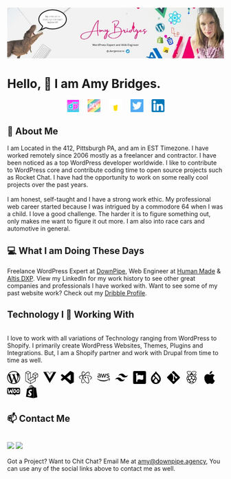 [![Amy Bridges LinkedIn](assets/images/header.jpg "Amy Bridges LinkedIn")](https://linkedin.com/in/ubergeekzone/)

# Hello, &#128075; I am Amy Bridges.
<div align="center">
<a href="https://downpipe.agency" target="_blank"><img src="assets/images/downpipe-icon.png" width="30"></a> &nbsp; &nbsp;
<a href="https://dev.to/ubergeekzone" target="_blank"><img src="assets/images/dev-rainbow.png" width="30"></a> &nbsp; &nbsp;
<a href="https://www.buymeacoffee.com/ubergeekzone" target="_blank"><img src="assets/images/buymeacoffee.png" width="30"></a> &nbsp; &nbsp;
<a href="https://twitter.com/ubergeekzone" target="_blank"><img src="assets/images/124021.png" width="30"></a> &nbsp; &nbsp;
<a href="https://linkedin.com/in/ubergeekzone" target="_blank"><img src="assets/images/174857.png" width="30"></a>
</div>

## &#128103; About Me

I am Located in the 412, Pittsburgh PA, and am in EST Timezone. I have worked remotely since 2006 mostly as a freelancer and contractor. I have been noticed as a top WordPress developer worldwide. I like to contribute to WordPress core and contribute coding time to open source projects such as Rocket Chat. I have had the opportunity to work on some really cool projects over the past years.
<br><br>
I am honest, self-taught and I have a strong work ethic. My professional web career started because I was intrigued by a commodore 64 when I was a child. I love a good challenge. The harder it is to figure something out, only makes me want to figure it out more. I am also into race cars and automotive in general.

## &#128187; What I am Doing These Days
Freelance WordPress Expert at <a href="https://downpipe.agency" target="_blank">DownPipe</a>, Web Engineer at <a href="https://humanmade.com/" target="_blank">Human Made</a> & <a href="https://www.altis-dxp.com/" target="_blank">Altis DXP</a>. View my LinkedIn for my work history to see other great companies and professionals I have worked with. Want to see some of my past website work? Check out my <a href="https://dribbble.com/ubergeekzone" target="_blank">Dribble Profile</a>.

## Technology I &#x1f49f; Working With
<Br>
I love to work with all variations of Technology ranging from WordPress to Shopify. I primarily create WordPress Websites, Themes, Plugins and Integrations. But, I am a Shopify partner and work with Drupal from time to time as well.
<br><Br>
<svg role="img" viewBox="0 0 24 24" width="30" xmlns="http://www.w3.org/2000/svg"><title>WordPress</title><path d="M21.469 6.825c.84 1.537 1.318 3.3 1.318 5.175 0 3.979-2.156 7.456-5.363 9.325l3.295-9.527c.615-1.54.82-2.771.82-3.864 0-.405-.026-.78-.07-1.11m-7.981.105c.647-.03 1.232-.105 1.232-.105.582-.075.514-.93-.067-.899 0 0-1.755.135-2.88.135-1.064 0-2.85-.15-2.85-.15-.585-.03-.661.855-.075.885 0 0 .54.061 1.125.09l1.68 4.605-2.37 7.08L5.354 6.9c.649-.03 1.234-.1 1.234-.1.585-.075.516-.93-.065-.896 0 0-1.746.138-2.874.138-.2 0-.438-.008-.69-.015C4.911 3.15 8.235 1.215 12 1.215c2.809 0 5.365 1.072 7.286 2.833-.046-.003-.091-.009-.141-.009-1.06 0-1.812.923-1.812 1.914 0 .89.513 1.643 1.06 2.531.411.72.89 1.643.89 2.977 0 .915-.354 1.994-.821 3.479l-1.075 3.585-3.9-11.61.001.014zM12 22.784c-1.059 0-2.081-.153-3.048-.437l3.237-9.406 3.315 9.087c.024.053.05.101.078.149-1.12.393-2.325.609-3.582.609M1.211 12c0-1.564.336-3.05.935-4.39L7.29 21.709C3.694 19.96 1.212 16.271 1.211 12M12 0C5.385 0 0 5.385 0 12s5.385 12 12 12 12-5.385 12-12S18.615 0 12 0"/></svg> &nbsp; <svg role="img" viewBox="0 0 24 24" width="30" xmlns="http://www.w3.org/2000/svg"><title>Laravel</title><path d="M23.642 5.43a.364.364 0 01.014.1v5.149c0 .135-.073.26-.189.326l-4.323 2.49v4.934a.378.378 0 01-.188.326L9.93 23.949a.316.316 0 01-.066.027c-.008.002-.016.008-.024.01a.348.348 0 01-.192 0c-.011-.002-.02-.008-.03-.012-.02-.008-.042-.014-.062-.025L.533 18.755a.376.376 0 01-.189-.326V2.974c0-.033.005-.066.014-.098.003-.012.01-.02.014-.032a.369.369 0 01.023-.058c.004-.013.015-.022.023-.033l.033-.045c.012-.01.025-.018.037-.027.014-.012.027-.024.041-.034H.53L5.043.05a.375.375 0 01.375 0L9.93 2.647h.002c.015.01.027.021.04.033l.038.027c.013.014.02.03.033.045.008.011.02.021.025.033.01.02.017.038.024.058.003.011.01.021.013.032.01.031.014.064.014.098v9.652l3.76-2.164V5.527c0-.033.004-.066.013-.098.003-.01.01-.02.013-.032a.487.487 0 01.024-.059c.007-.012.018-.02.025-.033.012-.015.021-.03.033-.043.012-.012.025-.02.037-.028.014-.01.026-.023.041-.032h.001l4.513-2.598a.375.375 0 01.375 0l4.513 2.598c.016.01.027.021.042.031.012.01.025.018.036.028.013.014.022.03.034.044.008.012.019.021.024.033.011.02.018.04.024.06.006.01.012.021.015.032zm-.74 5.032V6.179l-1.578.908-2.182 1.256v4.283zm-4.51 7.75v-4.287l-2.147 1.225-6.126 3.498v4.325zM1.093 3.624v14.588l8.273 4.761v-4.325l-4.322-2.445-.002-.003H5.04c-.014-.01-.025-.021-.04-.031-.011-.01-.024-.018-.035-.027l-.001-.002c-.013-.012-.021-.025-.031-.04-.01-.011-.021-.022-.028-.036h-.002c-.008-.014-.013-.031-.02-.047-.006-.016-.014-.027-.018-.043a.49.49 0 01-.008-.057c-.002-.014-.006-.027-.006-.041V5.789l-2.18-1.257zM5.23.81L1.47 2.974l3.76 2.164 3.758-2.164zm1.956 13.505l2.182-1.256V3.624l-1.58.91-2.182 1.255v9.435zm11.581-10.95l-3.76 2.163 3.76 2.163 3.759-2.164zm-.376 4.978L16.21 7.087 14.63 6.18v4.283l2.182 1.256 1.58.908zm-8.65 9.654l5.514-3.148 2.756-1.572-3.757-2.163-4.323 2.489-3.941 2.27z"/></svg> &nbsp; <svg width="30" role="img" viewBox="0 0 24 24" xmlns="http://www.w3.org/2000/svg"><title>Vue.js</title><path d="M24,1.61H14.06L12,5.16,9.94,1.61H0L12,22.39ZM12,14.08,5.16,2.23H9.59L12,6.41l2.41-4.18h4.43Z"/></svg> &nbsp; <svg role="img" width="30" viewBox="0 0 24 24" xmlns="http://www.w3.org/2000/svg"><title>Visual Studio Code</title><path d="M23.15 2.587L18.21.21a1.494 1.494 0 0 0-1.705.29l-9.46 8.63-4.12-3.128a.999.999 0 0 0-1.276.057L.327 7.261A1 1 0 0 0 .326 8.74L3.899 12 .326 15.26a1 1 0 0 0 .001 1.479L1.65 17.94a.999.999 0 0 0 1.276.057l4.12-3.128 9.46 8.63a1.492 1.492 0 0 0 1.704.29l4.942-2.377A1.5 1.5 0 0 0 24 20.06V3.939a1.5 1.5 0 0 0-.85-1.352zm-5.146 14.861L10.826 12l7.178-5.448v10.896z"/></svg> &nbsp; <svg role="img" width="30" viewBox="0 0 24 24" xmlns="http://www.w3.org/2000/svg"><title>Atom</title><path d="M20.489 9.025c-2.183-.93-5.116-1.53-8.25-1.695-.5-.03-.987-.04-1.45-.04 2.318-2.83 4.802-4.73 6.437-4.79.322-.013.595.055.813.196.706.458.905 1.768.545 3.59-.04.25.12.493.36.54.25.05.49-.11.54-.36.45-2.28.12-3.846-.94-4.538-.38-.248-.84-.365-1.35-.346-2.05.077-4.94 2.3-7.59 5.72-1.154.035-2.24.13-3.232.287-.646-2.897-.39-4.977.594-5.477.138-.073.285-.11.457-.124.697-.054 1.66.395 2.71 1.27.194.16.486.14.646-.06a.458.458 0 00-.06-.645C9.459 1.51 8.297 1 7.347 1.07a2.244 2.244 0 00-.803.22c-1.19.607-1.67 2.327-1.37 4.838.07.52.16 1.062.29 1.62-3.281.656-5.371 1.97-5.461 3.624-.06 1.17.865 2.284 2.68 3.222a.46.46 0 10.42-.816C1.653 13.031.873 12.19.92 11.42c.05-1.08 1.772-2.19 4.76-2.78.27.994.62 2.032 1.05 3.09-1.018 1.888-1.756 3.747-2.137 5.4-.56 2.465-.26 4.22.86 4.948.36.234.78.35 1.247.35.935 0 2.067-.46 3.347-1.372a.458.458 0 10-.53-.746c-1.544 1.103-2.844 1.472-3.562 1.003-.76-.495-.926-1.943-.46-3.976.32-1.386.907-2.93 1.708-4.52.2.438.41.876.63 1.313 1.425 2.796 3.17 5.227 4.91 6.845 1.386 1.29 2.674 1.963 3.735 1.963.35 0 .68-.075.976-.223 1.145-.585 1.64-2.21 1.398-4.575-.224-2.213-1.06-4.91-2.354-7.6a.46.46 0 00-.83.396c2.69 5.602 2.88 10.19 1.37 10.96-1.59.813-5.424-2.355-8.39-8.18-.34-.655-.637-1.3-.9-1.93.34-.608.7-1.22 1.095-1.83.395-.604.806-1.188 1.224-1.745h.394c.54 0 1.126.01 1.734.048 6.53.343 10.975 2.56 10.884 4.334-.04.765-.924 1.538-2.425 2.12a.464.464 0 00-.26.596.455.455 0 00.593.262c1.905-.74 2.95-1.756 3.01-2.93.07-1.33-1.17-2.61-3.5-3.6v-.01zM8.073 9.45c-.27.415-.52.827-.764 1.244a23.66 23.66 0 01-.723-2.215c.713-.11 1.485-.19 2.31-.24-.28.39-.554.794-.82 1.21v-.01zm3.925 1.175a1.375 1.375 0 100 2.75 1.375 1.375 0 100-2.75z"/></svg> &nbsp; <svg role="img" width="30" viewBox="0 0 24 24" xmlns="http://www.w3.org/2000/svg"><title>Amazon AWS</title><path d="M6.763 10.036c0 .296.032.535.088.71.064.176.144.368.256.576.04.063.056.127.056.183 0 .08-.048.16-.152.24l-.503.335a.383.383 0 0 1-.208.072c-.08 0-.16-.04-.239-.112a2.47 2.47 0 0 1-.287-.375 6.18 6.18 0 0 1-.248-.471c-.622.734-1.405 1.101-2.347 1.101-.67 0-1.205-.191-1.596-.574-.391-.384-.59-.894-.59-1.533 0-.678.239-1.23.726-1.644.487-.415 1.133-.623 1.955-.623.272 0 .551.024.846.064.296.04.6.104.918.176v-.583c0-.607-.127-1.03-.375-1.277-.255-.248-.686-.367-1.3-.367-.28 0-.568.031-.863.103-.295.072-.583.16-.862.272a2.287 2.287 0 0 1-.28.104.488.488 0 0 1-.127.023c-.112 0-.168-.08-.168-.247v-.391c0-.128.016-.224.056-.28a.597.597 0 0 1 .224-.167c.279-.144.614-.264 1.005-.36a4.84 4.84 0 0 1 1.246-.151c.95 0 1.644.216 2.091.647.439.43.662 1.085.662 1.963v2.586zm-3.24 1.214c.263 0 .534-.048.822-.144.287-.096.543-.271.758-.51.128-.152.224-.32.272-.512.047-.191.08-.423.08-.694v-.335a6.66 6.66 0 0 0-.735-.136 6.02 6.02 0 0 0-.75-.048c-.535 0-.926.104-1.19.32-.263.215-.39.518-.39.917 0 .375.095.655.295.846.191.2.47.296.838.296zm6.41.862c-.144 0-.24-.024-.304-.08-.064-.048-.12-.16-.168-.311L7.586 5.55a1.398 1.398 0 0 1-.072-.32c0-.128.064-.2.191-.2h.783c.151 0 .255.025.31.08.065.048.113.16.16.312l1.342 5.284 1.245-5.284c.04-.16.088-.264.151-.312a.549.549 0 0 1 .32-.08h.638c.152 0 .256.025.32.08.063.048.12.16.151.312l1.261 5.348 1.381-5.348c.048-.16.104-.264.16-.312a.52.52 0 0 1 .311-.08h.743c.127 0 .2.065.2.2 0 .04-.009.08-.017.128a1.137 1.137 0 0 1-.056.2l-1.923 6.17c-.048.16-.104.263-.168.311a.51.51 0 0 1-.303.08h-.687c-.151 0-.255-.024-.32-.08-.063-.056-.119-.16-.15-.32l-1.238-5.148-1.23 5.14c-.04.16-.087.264-.15.32-.065.056-.177.08-.32.08zm10.256.215c-.415 0-.83-.048-1.229-.143-.399-.096-.71-.2-.918-.32-.128-.071-.215-.151-.247-.223a.563.563 0 0 1-.048-.224v-.407c0-.167.064-.247.183-.247.048 0 .096.008.144.024.048.016.12.048.2.08.271.12.566.215.878.279.319.064.63.096.95.096.502 0 .894-.088 1.165-.264a.86.86 0 0 0 .415-.758.777.777 0 0 0-.215-.559c-.144-.151-.416-.287-.807-.415l-1.157-.36c-.583-.183-1.014-.454-1.277-.813a1.902 1.902 0 0 1-.4-1.158c0-.335.073-.63.216-.886.144-.255.335-.479.575-.654.24-.184.51-.32.83-.415.32-.096.655-.136 1.006-.136.175 0 .359.008.535.032.183.024.35.056.518.088.16.04.312.08.455.127.144.048.256.096.336.144a.69.69 0 0 1 .24.2.43.43 0 0 1 .071.263v.375c0 .168-.064.256-.184.256a.83.83 0 0 1-.303-.096 3.652 3.652 0 0 0-1.532-.311c-.455 0-.815.071-1.062.223-.248.152-.375.383-.375.71 0 .224.08.416.24.567.159.152.454.304.877.44l1.134.358c.574.184.99.44 1.237.767.247.327.367.702.367 1.117 0 .343-.072.655-.207.926-.144.272-.336.511-.583.703-.248.2-.543.343-.886.447-.36.111-.734.167-1.142.167zM21.698 16.207c-2.626 1.94-6.442 2.969-9.722 2.969-4.598 0-8.74-1.7-11.87-4.526-.247-.223-.024-.527.272-.351 3.384 1.963 7.559 3.153 11.877 3.153 2.914 0 6.114-.607 9.06-1.852.439-.2.814.287.383.607zM22.792 14.961c-.336-.43-2.22-.207-3.074-.103-.255.032-.295-.192-.063-.36 1.5-1.053 3.967-.75 4.254-.399.287.36-.08 2.826-1.485 4.007-.215.184-.423.088-.327-.151.32-.79 1.03-2.57.695-2.994z"/></svg> &nbsp; <svg role="img" width="30" viewBox="0 0 24 24" xmlns="http://www.w3.org/2000/svg"><title>Tailwind CSS</title><path d="M12.001,4.8c-3.2,0-5.2,1.6-6,4.8c1.2-1.6,2.6-2.2,4.2-1.8c0.913,0.228,1.565,0.89,2.288,1.624 C13.666,10.618,15.027,12,18.001,12c3.2,0,5.2-1.6,6-4.8c-1.2,1.6-2.6,2.2-4.2,1.8c-0.913-0.228-1.565-0.89-2.288-1.624 C16.337,6.182,14.976,4.8,12.001,4.8z M6.001,12c-3.2,0-5.2,1.6-6,4.8c1.2-1.6,2.6-2.2,4.2-1.8c0.913,0.228,1.565,0.89,2.288,1.624 c1.177,1.194,2.538,2.576,5.512,2.576c3.2,0,5.2-1.6,6-4.8c-1.2,1.6-2.6,2.2-4.2,1.8c-0.913-0.228-1.565-0.89-2.288-1.624 C10.337,13.382,8.976,12,6.001,12z"/></svg> &nbsp; <svg width="30" role="img" viewBox="0 0 24 24" xmlns="http://www.w3.org/2000/svg"><title>Font Awesome</title><path d="M2.571 0A2.572 2.572 0 000 2.571V21.43A2.572 2.572 0 002.571 24H21.43A2.572 2.572 0 0024 21.429V2.57A2.572 2.572 0 0021.429 0zm4.324 4c.993 0 1.793.8 1.793 1.791A1.7 1.7 0 017.984 7.2v.993c.128-.043 1.836-.897 3.584-.897 2.04 0 3.053.865 3.968.865 1.217 0 2.56-.865 2.88-.865.257 0 .48.192.48.416v7.521c0 .224-.191.32-.415.416-.896.384-1.857.736-2.88.736-1.44 0-2.113-.896-3.841-.896-1.248 0-2.56.448-3.616.929-.064.032-.129.032-.193.064v2.432c0 .669-.503 1.088-1.056 1.088a1.08 1.08 0 01-1.088-1.088V7.199a1.789 1.789 0 01-.704-1.408C5.103 4.8 5.903 4 6.895 4Z"/></svg> &nbsp;<svg role="img" width="30" viewBox="0 0 24 24" xmlns="http://www.w3.org/2000/svg"><title>Drupal</title><path d="M15.78 5.113C14.09 3.425 12.48 1.815 11.998 0c-.48 1.815-2.09 3.425-3.778 5.113-2.534 2.53-5.405 5.4-5.405 9.702a9.184 9.185 0 1018.368 0c0-4.303-2.871-7.171-5.405-9.702M6.72 16.954c-.563-.019-2.64-3.6 1.215-7.416l2.55 2.788a.218.218 0 01-.016.325c-.61.625-3.204 3.227-3.527 4.126-.066.186-.164.18-.222.177M12 21.677a3.158 3.158 0 01-3.158-3.159 3.291 3.291 0 01.787-2.087c.57-.696 2.37-2.655 2.37-2.655s1.774 1.988 2.367 2.649a3.09 3.09 0 01.792 2.093A3.158 3.158 0 0112 21.677m6.046-5.123c-.068.15-.223.398-.431.405-.371.014-.411-.177-.686-.583-.604-.892-5.864-6.39-6.848-7.455-.866-.935-.122-1.595.223-1.94C10.736 6.547 12 5.285 12 5.285s3.766 3.574 5.336 6.016c1.57 2.443 1.029 4.556.71 5.253"/></svg> &nbsp; <svg role="img" width="30" viewBox="0 0 24 24" xmlns="http://www.w3.org/2000/svg"><title>Git</title><path d="M23.546 10.93L13.067.452c-.604-.603-1.582-.603-2.188 0L8.708 2.627l2.76 2.76c.645-.215 1.379-.07 1.889.441.516.515.658 1.258.438 1.9l2.658 2.66c.645-.223 1.387-.078 1.9.435.721.72.721 1.884 0 2.604-.719.719-1.881.719-2.6 0-.539-.541-.674-1.337-.404-1.996L12.86 8.955v6.525c.176.086.342.203.488.348.713.721.713 1.883 0 2.6-.719.721-1.889.721-2.609 0-.719-.719-.719-1.879 0-2.598.182-.18.387-.316.605-.406V8.835c-.217-.091-.424-.222-.6-.401-.545-.545-.676-1.342-.396-2.009L7.636 3.7.45 10.881c-.6.605-.6 1.584 0 2.189l10.48 10.477c.604.604 1.582.604 2.186 0l10.43-10.43c.605-.603.605-1.582 0-2.187"/></svg> &nbsp; <svg role="img" width="30" viewBox="0 0 24 24" xmlns="http://www.w3.org/2000/svg"><title>Raspberry Pi</title><path d="m19.8955 10.8961-.1726-.3028c.0068-2.1746-1.0022-3.061-2.1788-3.7348.356-.0938.7237-.1711.8245-.6182.6118-.1566.7397-.4398.8011-.7398.16-.1066.6955-.4061.6394-.9211.2998-.2069.4669-.4725.3819-.8487.3222-.3515.407-.6419.2702-.9096.3868-.4805.2152-.7295.05-.9817.2897-.5254.0341-1.0887-.7758-.9944-.3221-.4733-1.0244-.3659-1.133-.3637-.1215-.1519-.2819-.2821-.7755-.219-.3197-.2851-.6771-.2364-1.0458-.0964-.4378-.3403-.7275-.0675-1.0584.0356-.53-.1706-.6513.0631-.9117.1583-.5781-.1203-.7538.1416-1.0309.4182l-.3224-.0063c-.8719.5061-1.305 1.5366-1.4585 2.0664-.1536-.5299-.5858-1.5604-1.4575-2.0664l-.3223.0063C9.942.5014 9.7663.2394 9.1883.3597 8.9279.2646 8.807.0309 8.2766.2015c-.2172-.0677-.417-.2084-.6522-.2012l.0004.0002C7.5017.0041 7.369.049 7.2185.166c-.3688-.1401-.7262-.1887-1.0459.0964-.4936-.0631-.654.0671-.7756.219C5.2887.4791 4.5862.3717 4.264.845c-.8096-.0943-1.0655.4691-.7756.9944-.1653.2521-.3366.5013.05.9819-.1367.2677-.0519.5581.2703.9096-.085.3763.0822.6418.3819.8487-.0561.515.4795.8144.6394.9211.0614.3001.1894.5832.8011.7398.1008.4472.4685.5244.8245.6183-1.1766.6737-2.1856 1.56-2.1788 3.7348l-.1724.3028c-1.3491.8082-2.5629 3.4056-.6648 5.5167.124.6609.3319 1.1355.5171 1.6609.2769 2.117 2.0841 3.1082 2.5608 3.2255.6984.524 1.4423 1.0212 2.449 1.3696.949.964 1.977 1.3314 3.0107 1.3308.0152 0 .0306.0002.0457 0 1.0337.0006 2.0618-.3668 3.0107-1.3308 1.0067-.3483 1.7506-.8456 2.4491-1.3696.4766-.1173 2.2838-1.1085 2.5607-3.2255.1851-.5253.3931-1 .517-1.6609 1.8981-2.1113.6843-4.7089-.6649-5.517zm-1.0386-.3715c-.0704.8759-4.6354-3.0504-3.8472-3.1808 2.1391-.3558 3.9191.896 3.8472 3.1808zm-2.0155 4.3649c-1.1481.7409-2.8025.2626-3.6953-1.0681-.8928-1.3306-.6858-3.0101.4623-3.7509 1.1481-.7409 2.8025-.2627 3.6953 1.068.8927 1.3307.6858 3.0101-.4623 3.751zM13.6591 1.3721c.0396.1967.0843.321.1354.3577.2537-.272.4611-.5506.7878-.8123.0011.1537-.0776.3205.1169.4425.1752-.2356.4119-.4459.7263-.6244-.1514.2611-.026.3404.0554.4486.24-.2059.4681-.4144.9109-.5759-.121.1474-.2902.2914-.1108.4607.2473-.1544.496-.3086 1.0833-.4183-.1323.1475-.4059.295-.2401.4426.3104-.1186.6539-.2047 1.034-.2546-.182.1496-.3337.2963-.1846.4122.3323-.1022.7899-.2398 1.2372-.1212l-.2832.2849c-.0314.0382.6623.0297 1.1202.0364-.167.2321-.3375.4562-.437.8548.0454.0459.2723.0204.4862 0-.2194.4618-.6004.5783-.6893.776.134.1015.32.075.5232.006-.158.3254-.4892.5484-.7509.8123.0662.047.1818.075.4555.0425-.2418.257-.5339.492-.8802.7032.0614.0708.2722.0681.4678.0727-.3136.3069-.7173.466-1.0955.6668.1885.1288.3234.0988.4678.097-.2676.2198-.7225.3342-1.1448.4668.0803.1249.1607.1589.3324.194-.447.2473-1.0873.1343-1.2679.2607.0435.1243.1665.2053.3139.2728-.7197.0418-2.6879-.0262-3.0652-1.5156.7367-.8094 2.0813-1.7593 4.394-2.934-1.7994.6022-3.4229 1.405-4.7817 2.5096-1.5978-.7436-.4965-2.6197.283-3.3645zm-1.6126 5.3718c1.1329-.0123 2.5356.8325 2.53 1.6286-.005.7027-.9851 1.2715-2.5213 1.2607-1.5043-.0177-2.5172-.7148-2.5137-1.3957.003-.5603 1.2282-1.5263 2.505-1.4936zm-5.7646-.6006c.1717-.0351.252-.0692.3323-.194-.4223-.1327-.8772-.247-1.1448-.4668.1444.0018.2792.0318.4678-.097-.3783-.2008-.782-.3599-1.0956-.6668.1955-.0048.4064-.002.4677-.0728-.3462-.2113-.6383-.4463-.8801-.7033.2738.0325.3893.0045.4555-.0425-.2617-.264-.593-.487-.7509-.8123.2032.069.3892.0954.5232-.006-.089-.1977-.47-.3142-.6894-.776.214.0204.4409.0459.4863 0-.0994-.3985-.2698-.6226-.4369-.8547.4579-.0067 1.1516.0018 1.1202-.0364l-.2831-.2849c.4472-.1186.9049.019 1.2371.1213.1492-.1159-.0026-.2626-.1847-.4123.3801.05.7236.1361 1.034.2547.1659-.1476-.1076-.2951-.24-.4426.5872.1097.8361.2639 1.0833.4183.1794-.1694.0103-.3133-.1108-.4607.4428.1615.6709.37.911.5759.0814-.1082.2068-.1875.0554-.4486.3143.1785.5511.3888.7263.6244.1945-.122.1159-.2888.1169-.4426.3267.2618.534.5404.7879.8124.0511-.0366.0959-.161.1354-.3577.7794.7448 1.8807 2.6208.2831 3.3646-1.3589-1.1039-2.9817-1.9064-4.78-2.5086 2.3115 1.174 3.6556 2.1239 4.392 2.9328-.3773 1.4895-2.3455 1.5575-3.0651 1.5157.1473-.0676.2703-.1485.3139-.2728-.1806-.1264-.8209-.0134-1.2679-.2607zm2.8175 1.1334c.7881.1304-3.7769 4.0567-3.8472 3.1809-.0719-2.2846 1.7079-3.5367 3.8472-3.1809zm-4.847 8.7567c-1.1094-.8789-1.4668-3.4529.5901-4.6097 1.2394-.3273.4184 5.051-.5901 4.6097zm4.2656 4.5989c-.6257.3719-2.1452.2187-3.2252-1.3095-.7283-1.2823-.6345-2.5872-.123-2.9705.7648-.4589 1.9464.1609 2.8559 1.2003.7923.9405 1.1536 2.5927.4923 3.0797zm-1.2415-5.6086c-1.1481-.7409-1.3551-2.4203-.4623-3.7511.8928-1.3307 2.5472-1.8089 3.6952-1.068 1.1481.7409 1.3551 2.4203.4623 3.7509-.8926 1.3308-2.5471 1.809-3.6952 1.0682zm4.7948 8.2279c-1.3763.0584-2.7258-1.1105-2.7081-1.5157-.0206-.594 1.6758-1.0578 2.782-1.0306 1.1131-.0479 2.6068.3531 2.6097.8851.0184.5166-1.3547 1.6838-2.6836 1.6612zm2.7584-5.8578c.0081 1.3899-1.226 2.5225-2.7562 2.5299-1.5302.0073-2.7773-1.1135-2.7854-2.5033v-.0265c-.008-1.3899 1.2259-2.5226 2.7562-2.5299 1.5302-.0073 2.7773 1.1134 2.7853 2.5033a.7794.7794 0 0 1 .0001.0265zm3.855 2.0029c-1.186 1.6208-2.7916 1.684-3.3896 1.2325-.6255-.5811-.148-2.3854.7094-3.3747v-.0003c.9812-1.0912 2.0302-1.8037 2.7609-1.2469.4919.4828.7805 2.3008-.0807 3.3894zm1.0724-3.4301c-1.0086.4413-1.8298-4.9372-.5901-4.61 2.0568 1.1569 1.6994 3.731.5901 4.61zm-.0256-8.3279h.2985v-.5304h.2986c.1502 0 .2053.0624.2262.2052.0152.1088.0113.2395.0477.3253h.2984c-.0533-.0763-.0515-.2358-.0571-.3213-.0097-.1373-.0513-.2796-.1977-.3176v-.0037c.1502-.061.2149-.1807.2149-.341 0-.2048-.1539-.3738-.3974-.3738h-.732v1.3573zm.2985-1.1255h.3269c.1333 0 .2054.0573.2054.188 0 .1369-.0721.1942-.2054.1942H20.03v-.3822zm-1.0337.4633c0 .7009.5682 1.2694 1.2695 1.2694s1.2695-.5684 1.2695-1.2694c0-.7013-.5683-1.2697-1.2695-1.2697-.7013 0-1.2695.5684-1.2695 1.2697zm2.3275 0c0 .5845-.4737 1.058-1.058 1.058s-1.058-.4735-1.058-1.058c0-.5849.4737-1.058 1.058-1.058s1.058.4731 1.058 1.058z"/></svg> &nbsp; <svg role="img" width="30" viewBox="0 0 24 24" xmlns="http://www.w3.org/2000/svg"><title>Apple</title><path d="M12.152 6.896c-.948 0-2.415-1.078-3.96-1.04-2.04.027-3.91 1.183-4.961 3.014-2.117 3.675-.546 9.103 1.519 12.09 1.013 1.454 2.208 3.09 3.792 3.039 1.52-.065 2.09-.987 3.935-.987 1.831 0 2.35.987 3.96.948 1.637-.026 2.676-1.48 3.676-2.948 1.156-1.688 1.636-3.325 1.662-3.415-.039-.013-3.182-1.221-3.22-4.857-.026-3.04 2.48-4.494 2.597-4.559-1.429-2.09-3.623-2.324-4.39-2.376-2-.156-3.675 1.09-4.61 1.09zM15.53 3.83c.843-1.012 1.4-2.427 1.245-3.83-1.207.052-2.662.805-3.532 1.818-.78.896-1.454 2.338-1.273 3.714 1.338.104 2.715-.688 3.559-1.701"/></svg> &nbsp; <svg role="img" width="30" viewBox="0 0 24 24" xmlns="http://www.w3.org/2000/svg"><title>Woo</title><path d="M2.227 4.857A2.228 2.228 0 000 7.094v7.457c0 1.236 1.001 2.237 2.237 2.237h9.253l4.229 2.355-.962-2.355h7.006c1.236 0 2.237-1 2.237-2.237V7.094c0-1.236-1-2.237-2.237-2.237zm8.08 1.311c.194.002.372.071.535.2a.769.769 0 01.304.56.851.851 0 01-.098.47c-.382.707-.696 1.894-.951 3.542-.246 1.6-.334 2.846-.275 3.739.02.245-.02.46-.118.647a.632.632 0 01-.52.353c-.255.02-.52-.098-.775-.362-.913-.933-1.639-2.326-2.169-4.18a184.085 184.085 0 00-1.413 2.825c-.578 1.11-1.069 1.678-1.481 1.708-.265.02-.49-.206-.687-.677-.5-1.286-1.04-3.768-1.619-7.448-.03-.255.02-.48.157-.657.137-.186.344-.284.618-.304.5-.04.785.196.854.706.304 2.051.638 3.788.991 5.21L5.809 8.41c.196-.373.441-.57.736-.589.431-.03.696.245.804.824.246 1.305.56 2.414.932 3.356.255-2.492.687-4.288 1.295-5.397.148-.274.363-.412.648-.431a.866.866 0 01.084-.004zm3.734 1.063c.167 0 .343.02.53.06.687.146 1.216.52 1.57 1.137.314.53.47 1.168.47 1.933 0 1.011-.254 1.933-.765 2.777-.588.981-1.354 1.472-2.305 1.472-.167 0-.344-.02-.53-.059-.697-.147-1.217-.52-1.57-1.138-.314-.54-.471-1.187-.471-1.943 0-1.01.255-1.933.765-2.767.599-.981 1.364-1.472 2.306-1.472zm6.152 0c.167 0 .343.02.53.06.696.146 1.216.52 1.57 1.137.314.53.47 1.168.47 1.933 0 1.011-.254 1.933-.765 2.777-.588.981-1.354 1.472-2.305 1.472-.167 0-.344-.02-.53-.059-.697-.147-1.217-.52-1.57-1.138-.314-.54-.471-1.187-.471-1.943 0-1.01.255-1.933.765-2.767.599-.981 1.364-1.472 2.306-1.472zm-6.107 1.645c-.307-.002-.606.201-.889.622a3.173 3.173 0 00-.52 1.168c-.05.225-.069.47-.069.716 0 .284.06.589.177.893.147.382.343.589.579.638.245.049.51-.06.795-.315.363-.323.608-.804.745-1.452.05-.225.069-.47.069-.726a2.49 2.49 0 00-.176-.893c-.148-.382-.344-.588-.58-.637a.714.714 0 00-.131-.014zm6.152 0c-.307-.002-.606.201-.889.622a3.173 3.173 0 00-.52 1.168c-.049.225-.069.47-.069.716 0 .284.06.589.177.893.147.382.344.589.579.638.245.049.51-.06.795-.315.363-.323.608-.804.745-1.452.04-.225.07-.47.07-.726a2.49 2.49 0 00-.177-.893c-.148-.382-.344-.588-.58-.637a.714.714 0 00-.131-.014Z"/></svg> &nbsp; <svg role="img" width="30" viewBox="0 0 24 24" xmlns="http://www.w3.org/2000/svg"><title>Shopify</title><path d="M15.337 23.979l7.216-1.561s-2.604-17.613-2.625-17.73c-.018-.116-.114-.192-.211-.192s-1.929-.136-1.929-.136-1.275-1.274-1.439-1.411c-.045-.037-.075-.057-.121-.074l-.914 21.104h.023zM11.71 11.305s-.81-.424-1.774-.424c-1.447 0-1.504.906-1.504 1.141 0 1.232 3.24 1.715 3.24 4.629 0 2.295-1.44 3.76-3.406 3.76-2.354 0-3.54-1.465-3.54-1.465l.646-2.086s1.245 1.066 2.28 1.066c.675 0 .975-.545.975-.932 0-1.619-2.654-1.694-2.654-4.359-.034-2.237 1.571-4.416 4.827-4.416 1.257 0 1.875.361 1.875.361l-.945 2.715-.02.01zM11.17.83c.136 0 .271.038.405.135-.984.465-2.064 1.639-2.508 3.992-.656.213-1.293.405-1.889.578C7.697 3.75 8.951.84 11.17.84V.83zm1.235 2.949v.135c-.754.232-1.583.484-2.394.736.466-1.777 1.333-2.645 2.085-2.971.193.501.309 1.176.309 2.1zm.539-2.234c.694.074 1.141.867 1.429 1.755-.349.114-.735.231-1.158.366v-.252c0-.752-.096-1.371-.271-1.871v.002zm2.992 1.289c-.02 0-.06.021-.078.021s-.289.075-.714.21c-.423-1.233-1.176-2.37-2.508-2.37h-.115C12.135.209 11.669 0 11.265 0 8.159 0 6.675 3.877 6.21 5.846c-1.194.365-2.063.636-2.16.674-.675.213-.694.232-.772.87-.075.462-1.83 14.063-1.83 14.063L15.009 24l.927-21.166z"/></svg>

## &#x1f4eb; Contact Me
<br>
<img src="https://img.shields.io/badge/discord-ubergeekzone-informational?style=flat&logo=discord&logoColor=white&color=7289d9 "> <a href="https://twitter.com/intent/user?screen_name=ubergeekzone" targe="_blank"><img src="https://img.shields.io/badge/follow me on twitter-ubergeekzone-informational?style=flat&logo=twitter&logoColor=white&color=1DA1F2"></a>
<br><br>
Got a Project? Want to Chit Chat? Email Me at <a href="mailto:amy@downpipe.agency">amy@downpipe.agency</a>, You can use any of the social links above to contact me as well.
